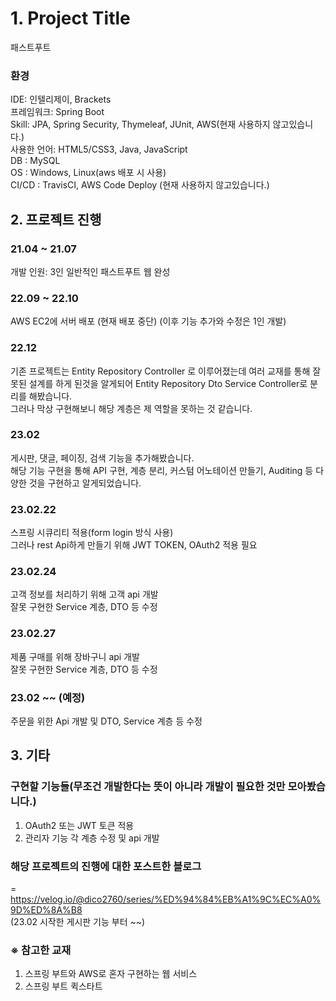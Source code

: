 # 1. Project Title

패스트푸트 

### 환경
 IDE: 인텔리제이, Brackets</br>
 프레임워크: Spring Boot</br>
 Skill: JPA, Spring Security, Thymeleaf, JUnit, AWS(현재 사용하지 않고있습니다.)</br> 
 사용한 언어: HTML5/CSS3, Java, JavaScript</br> 
 DB : MySQL</br>
 OS : Windows, Linux(aws 배포 시 사용)</br>
 CI/CD : TravisCI, AWS Code Deploy (현재 사용하지 않고있습니다.)

## 2. 프로젝트 진행

### 21.04 ~ 21.07 
개발 인원: 3인
일반적인 패스트푸트 웹 완성

### 22.09 ~ 22.10 
AWS EC2에 서버 배포 (현재 배포 중단)
(이후 기능 추가와 수정은 1인 개발)

### 22.12 
기존 프로젝트는 Entity Repository Controller 로 이루어졌는데 여러 교재를 통해 잘못된 설계를 하게 된것을 알게되어 
Entity Repository Dto Service Controller로 분리를 해봤습니다.</br>
그러나 막상 구현해보니 해당 계층은 제 역할을 못하는 것 같습니다.

### 23.02
게시판, 댓글, 페이징, 검색 기능을 추가해봤습니다.</br>
해당 기능 구현을 통해 API 구현, 계층 분리, 커스텀 어노테이션 만들기, Auditing 등 다양한 것을 구현하고 알게되었습니다.

### 23.02.22
스프링 시큐리티 적용(form login 방식 사용)</br>
그러나 rest Api하게 만들기 위해 JWT TOKEN, OAuth2 적용 필요

### 23.02.24
고객 정보를 처리하기 위해 고객 api 개발</br>
잘못 구현한 Service 계층, DTO 등  수정

### 23.02.27
제품 구매를 위해 장바구니 api 개발</br>
잘못 구현한 Service 계층, DTO 등  수정

### 23.02 ~~ (예정)
주문을 위한 Api 개발 및 DTO, Service 계층 등 수정

## 3. 기타

### 구현할 기능들(무조건 개발한다는 뜻이 아니라 개발이 필요한 것만 모아봤습니다.)
1. OAuth2 또는 JWT 토큰 적용<br>
2. 관리자 기능 각 계층 수정 및 api 개발

### 해당 프로젝트의 진행에 대한 포스트한 블로그
= https://velog.io/@dico2760/series/%ED%94%84%EB%A1%9C%EC%A0%9D%ED%8A%B8</br>
(23.02 시작한 게시판 기능 부터 ~~)

### ※ 참고한 교재
1. 스프링 부트와 AWS로 혼자 구현하는 웹 서비스 
2. 스프링 부트 퀵스타트</br>


